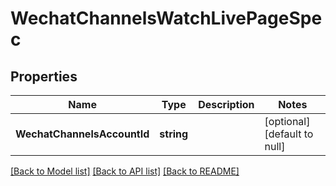 # WechatChannelsWatchLivePageSpec

## Properties
Name | Type | Description | Notes
------------ | ------------- | ------------- | -------------
**WechatChannelsAccountId** | **string** |  | [optional] [default to null]

[[Back to Model list]](../README.md#documentation-for-models) [[Back to API list]](../README.md#documentation-for-api-endpoints) [[Back to README]](../README.md)


